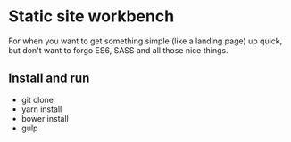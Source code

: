 # Static site workbench
For when you want to get something simple (like a landing page) up quick, but don't want to forgo ES6, SASS and all those nice things.

## Install and run
- git clone
- yarn install
- bower install
- gulp